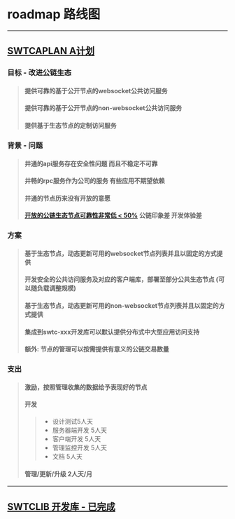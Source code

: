# roadmap 路线图

---

## [SWTCAPLAN A计划](https://github.com/swtcca/aplan)

### 目标 - 改进公链生态
> #### 提供可靠的基于公开节点的websocket公共访问服务
> #### 提供可靠的基于公开节点的non-websocket公共访问服务
> #### 提供基于生态节点的定制访问服务

### 背景 - 问题
> #### 井通的api服务存在安全性问题 而且不稳定不可靠
> #### 井畅的rpc服务作为公司的服务 有些应用不期望依赖
> #### 井通的节点历来没有开放的意愿
> #### [开放的公链生态节点可靠性非常低 < 50%](http://www.swtcdocs.org/zh_CN/latest/wiki/node/) 公链印象差 开发体验差

### 方案
> #### 基于生态节点，动态更新可用的websocket节点列表并且以固定的方式提供
> #### 开发安全的公共访问服务及对应的客户端库，部署至部分公共生态节点 (可以随负载调整规模)
> #### 基于生态节点，动态更新可用的non-websocket节点列表并且以固定的方式提供
> #### 集成到swtc-xxx开发库可以默认提供分布式中大型应用访问支持
> #### 额外: 节点的管理可以按需提供有意义的公链交易数量

### 支出
> #### 激励，按照管理收集的数据给予表现好的节点
> #### 开发
> > - 设计测试5人天
> > - 服务器端开发 5人天
> > - 客户端开发 5人天
> > - 管理监控开发 5人天
> > - 文档 5人天
> #### 管理/更新/升级 2人天/月

---

## [SWTCLIB 开发库 - 已完成](swtclib)

